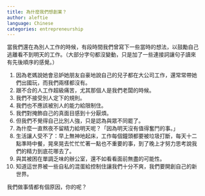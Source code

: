 ```yaml
---
title: 為什麼我們想創業？
author: aleftie
language: Chinese
categories: entrepreneurship
---
```

當我們還在為別人工作的時候，有段時間我們曾寫下一些當時的想法，以鼓勵自己逃離看不到明天的工作。（大部分字句都沒變動，只是加了一些連接詞讓句子讀來有先後順序的感覺。）

1. 因為老媽說她會忌妒她朋友自豪地說自己的兒子都在大公司工作，還常常帶她們出國玩，而我們兩樣都沒有。
2. 跟不合的人工作超級痛苦，尤其那個人是我們老闆的時候。
3. 我們不接受別人定下的規則。
4. 我們也不應該被別人的能力給限制住。
5. 我們對掩飾自己的真面目感到十分厭煩。
6. 但我們不覺得自己比別人強，只是認為與眾不同罷了。
7. 為什麼一直熬夜不留精力給明天呢？「因為明天沒有值得奮鬥的事。」
8. 生活讓人受不了：早上無神地起床，工作每個鐘頭都要被垃圾打斷，每天十二點準時中餐，晃來晃去忙忙忙著一點也不重要的事，到了晚上才努力思考說我們的精力到底花哪去了。
9. 與其被困在單調乏味的辦公室，還不如看看面前無盡的可能性。
10. 知道這世界被一些自私的混蛋給控制住讓我們十分不爽，我們要開創自己的新世界。


我們做事情都有個原因，你的呢？
